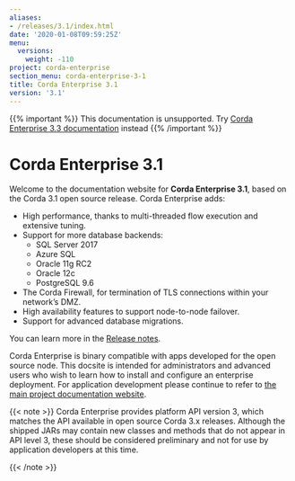 ```yaml
---
aliases:
- /releases/3.1/index.html
date: '2020-01-08T09:59:25Z'
menu:
  versions:
    weight: -110
project: corda-enterprise
section_menu: corda-enterprise-3-1
title: Corda Enterprise 3.1
version: '3.1'
---
```

{{% important %}}
This documentation is unsupported.
Try [Corda Enterprise 3.3 documentation](/docs/corda-enterprise/3.3/_index.md) instead
{{% /important %}}

# Corda Enterprise 3.1

Welcome to the documentation website for **Corda Enterprise 3.1**, based on the Corda 3.1 open source release. Corda Enterprise adds:

* High performance, thanks to multi-threaded flow execution and extensive tuning.
* Support for more database backends:
  * SQL Server 2017
  * Azure SQL
  * Oracle 11g RC2
  * Oracle 12c
  * PostgreSQL 9.6
* The Corda Firewall, for termination of TLS connections within your network’s DMZ.
* High availability features to support node-to-node failover.
* Support for advanced database migrations.

You can learn more in the [Release notes](release-notes.md).

Corda Enterprise is binary compatible with apps developed for the open source node. This docsite is intended for
administrators and advanced users who wish to learn how to install and configure an enterprise deployment. For
application development please continue to refer to [the main project documentation website](https://docs.corda.net/).

{{< note >}}
Corda Enterprise provides platform API version 3, which matches the API available in open source Corda 3.x releases.
Although the shipped JARs may contain new classes and methods that do not appear in API level 3, these should be considered
preliminary and not for use by application developers at this time.

{{< /note >}}

